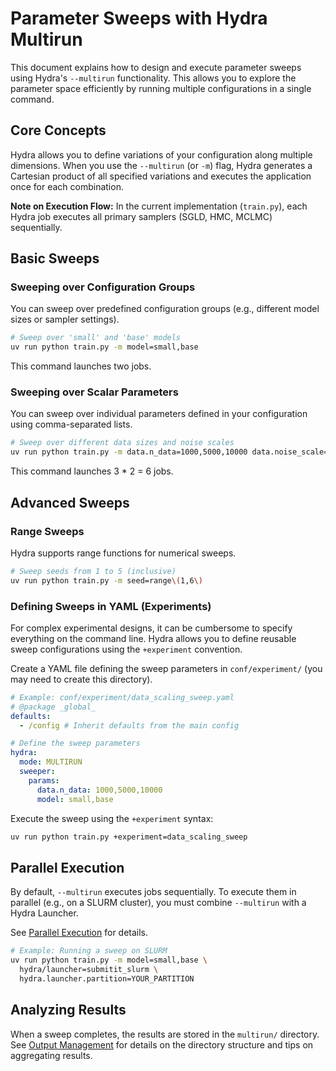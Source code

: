 # Parameter Sweeps with Hydra Multirun

This document explains how to design and execute parameter sweeps using Hydra's `--multirun` functionality. This allows you to explore the parameter space efficiently by running multiple configurations in a single command.

## Core Concepts

Hydra allows you to define variations of your configuration along multiple dimensions. When you use the `--multirun` (or `-m`) flag, Hydra generates a Cartesian product of all specified variations and executes the application once for each combination.

**Note on Execution Flow:** In the current implementation (`train.py`), each Hydra job executes all primary samplers (SGLD, HMC, MCLMC) sequentially.

## Basic Sweeps

### Sweeping over Configuration Groups

You can sweep over predefined configuration groups (e.g., different model sizes or sampler settings).

```bash
# Sweep over 'small' and 'base' models
uv run python train.py -m model=small,base
```

This command launches two jobs.

### Sweeping over Scalar Parameters

You can sweep over individual parameters defined in your configuration using comma-separated lists.

```bash
# Sweep over different data sizes and noise scales
uv run python train.py -m data.n_data=1000,5000,10000 data.noise_scale=0.01,0.1
```

This command launches 3 * 2 = 6 jobs.

## Advanced Sweeps

### Range Sweeps

Hydra supports range functions for numerical sweeps.

```bash
# Sweep seeds from 1 to 5 (inclusive)
uv run python train.py -m seed=range\(1,6\)
```

### Defining Sweeps in YAML (Experiments)

For complex experimental designs, it can be cumbersome to specify everything on the command line. Hydra allows you to define reusable sweep configurations using the `+experiment` convention.

Create a YAML file defining the sweep parameters in `conf/experiment/` (you may need to create this directory).

```yaml
# Example: conf/experiment/data_scaling_sweep.yaml
# @package _global_
defaults:
  - /config # Inherit defaults from the main config

# Define the sweep parameters
hydra:
  mode: MULTIRUN
  sweeper:
    params:
      data.n_data: 1000,5000,10000
      model: small,base
```

Execute the sweep using the `+experiment` syntax:

```bash
uv run python train.py +experiment=data_scaling_sweep
```

## Parallel Execution

By default, `--multirun` executes jobs sequentially. To execute them in parallel (e.g., on a SLURM cluster), you must combine `--multirun` with a Hydra Launcher.

See [Parallel Execution](./parallelism.md) for details.

```bash
# Example: Running a sweep on SLURM
uv run python train.py -m model=small,base \
  hydra/launcher=submitit_slurm \
  hydra.launcher.partition=YOUR_PARTITION
```

## Analyzing Results

When a sweep completes, the results are stored in the `multirun/` directory. See [Output Management](./output_management.md) for details on the directory structure and tips on aggregating results.